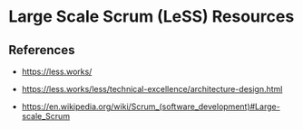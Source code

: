 
# Large Scale Scrum (LeSS) Resources

## References
- https://less.works/
- https://less.works/less/technical-excellence/architecture-design.html

- https://en.wikipedia.org/wiki/Scrum_(software_development)#Large-scale_Scrum



